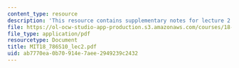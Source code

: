 ```yaml
---
content_type: resource
description: 'This resource contains supplementary notes for lecture 2. '
file: https://ol-ocw-studio-app-production.s3.amazonaws.com/courses/18-786-topics-in-algebraic-number-theory-spring-2010/ab7770ea0b70914e7aee2949239c2432_MIT18_786S10_lec2.pdf
file_type: application/pdf
resourcetype: Document
title: MIT18_786S10_lec2.pdf
uid: ab7770ea-0b70-914e-7aee-2949239c2432
---
```

